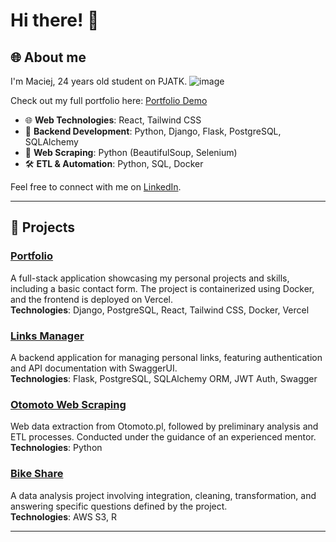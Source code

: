 # Hi there! 👋  

## 🌐 About me

I'm Maciej, 24 years old student on PJATK.
![image](https://github.com/user-attachments/assets/039f87b7-71c8-46b7-aaff-ab485ea30a82)

Check out my full portfolio here: [Portfolio Demo](https://portfolio-bay-kappa-50.vercel.app/)

- 🌐 **Web Technologies**: React, Tailwind CSS  
- 💾 **Backend Development**: Python, Django, Flask, PostgreSQL, SQLAlchemy
- 🤖 **Web Scraping**: Python (BeautifulSoup, Selenium)
- 🛠️ **ETL & Automation**: Python, SQL, Docker  

Feel free to connect with me on [LinkedIn](https://www.linkedin.com/in/mac-v/).

---

## 🌟 Projects

### [Portfolio](https://github.com/mac-v/portfolio)  
A full-stack application showcasing my personal projects and skills, including a basic contact form. The project is containerized using Docker, and the frontend is deployed on Vercel.  
**Technologies**: Django, PostgreSQL, React, Tailwind CSS, Docker, Vercel  

### [Links Manager](https://github.com/mac-v/links-manager)  
A backend application for managing personal links, featuring authentication and API documentation with SwaggerUI.  
**Technologies**: Flask, PostgreSQL, SQLAlchemy ORM, JWT Auth, Swagger  

### [Otomoto Web Scraping](https://github.com/mac-v/ETL-EDA-Otomoto)  
Web data extraction from Otomoto.pl, followed by preliminary analysis and ETL processes. Conducted under the guidance of an experienced mentor.  
**Technologies**: Python  

### [Bike Share](https://github.com/mac-v/bike-share)  
A data analysis project involving integration, cleaning, transformation, and answering specific questions defined by the project.  
**Technologies**: AWS S3, R  

---


